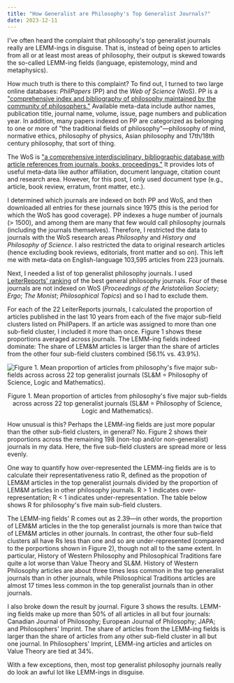 ```yaml
---
title: "How Generalist are Philosophy's Top Generalist Journals?"
date: 2023-12-11
---
```


I've often heard the complaint that philosophy's top generalist journals really are LEMM-ings in disguise. That is, instead of being open to articles from all or at least most areas of philosophy, their output is skewed towards the so-called LEMM-ing fields (language, epistemology, mind and metaphysics).

How much truth is there to this complaint? To find out, I turned to two large online databases: *PhilPapers* (PP) and the *Web of Science* (WoS). PP is a ["comprehensive index and bibliography of philosophy maintained by the community of philosophers."](https://philpapers.org/) Available meta-data include author names, publication title, journal name, volume, issue, page numbers and publication year. In addition, many papers indexed on PP are categorized as belonging to one or more of "the traditional fields of philosophy"—philosophy of mind, normative ethics, philosophy of physics, Asian philosophy and 17th/18th century philosophy, that sort of thing.

The WoS is ["a comprehensive interdisciplinary, bibliographic database with article references from journals, books, proceedings."](https://library.ethz.ch/en/locations-and-media/media-types/databases-standards-patents/web-of-science-core-collection.html) It provides lots of useful meta-data like author affiliation, document language, citation count and research area. However, for this post, I only used document type (e.g., article, book review, erratum, front matter, etc.).

I determined which journals are indexed on both PP and WoS, and then downloaded all entries for these journals since 1975 (this is the period for which the WoS has good coverage). PP indexes a huge number of journals (> 1500), and among them are many that few would call philosophy journals (including the journals themselves). Therefore, I restricted the data to journals with the WoS research areas *Philosophy* and *History and Philosophy of Science*. I also restricted the data to original research articles (hence excluding book reviews, editorials, front matter and so on). This left me with meta-data on English-language 103,595 articles from 223 journals.

Next, I needed a list of top generalist philosophy journals. I used [LeiterReports' ranking](https://leiterreports.typepad.com/blog/2022/07/best-general-philosophy-journals-2022.html) of the best general philosophy journals. Four of these journals are not indexed on WoS (*Proceedings of the Aristotelian Society*; *Ergo*; *The Monist*; *Philosophical Topics*) and so I had to exclude them.

For each of the 22 LeiterReports journals, I calculated the proportion of articles published in the last 10 years from each of the five major sub-field clusters listed on PhilPapers. If an article was assigned to more than one sub-field cluster, I included it more than once. Figure 1 shows these proportions averaged across journals. The LEMM-ing fields indeed dominate: The share of LEM&M articles is larger than the share of articles from the other four sub-field clusters combined (56.1% vs. 43.9%).

![Figure 1. Mean proportion of articles from philosophy's five major sub-fields across across 22 top generalist journals (SL&M = Philosophy of Science, Logic and Mathematics).](https://raw.githubusercontent.com/prehren/something-of-crunch/71c6d36bf8de523c44411387ea3607a661e1ce1b/assets/images/2023-12-11/fig1.png)

<p style="text-align:center;">Figure 1. Mean proportion of articles from philosophy's five major sub-fields across across 22 top generalist journals (SL&M = Philosophy of Science, Logic and Mathematics).</p>

How unusual is this? Perhaps the LEMM-ing fields are just more popular than the other sub-field clusters, in general? No. Figure 2 shows their proportions across the remaining 198 (non-top and/or non-generalist) journals in my data. Here, the five sub-field clusters are spread more or less evenly.

One way to quantify how over-represented the LEMM-ing fields are is to calculate their representativeness ratio R, defined as the propotion of LEM&M articles in the top generalist journals divided by the proportion of LEM&M articles in other philosophy journals. R > 1 indicates over-representation; R < 1 indicates under-representation. The table below shows R for philosophy's five main sub-field clusters.

The LEMM-ing fields' R comes out as 2.39—in other words, the proportion of LEM&M articles in the the top generalist journals is more than twice that of LEM&M articles in other journals. In contrast, the other four sub-field clusters all have Rs less than one and so are under-represented (compared to the porportions shown in Figure 2), though not all to the same extent. In particular, History of Western Philosophy and Philosophical Traditions fare quite a lot worse than Value Theory and SL&M. History of Western Philosophy articles are about three times less common in the top generalist journals than in other journals, while Philosophical Traditions articles are almost 17 times less common in the top generalist journals than in other journals.

I also broke down the result by journal. Figure 3 shows the results. LEMM-ing fields make up more than 50% of all articles in all but four journals: Canadian Journal of Philosophy; European Journal of Philosophy; JAPA; and Philosophers' Imprint. The share of articles from the LEMM-ing fields is larger than the share of articles from any other sub-field cluster in all but one journal. In Philosophers' Imprint, LEMM-ing articles and articles on Value Theory are tied at 34%.

With a few exceptions, then, most top generalist philosophy journals really do look an awful lot like LEMM-ings in disguise.
